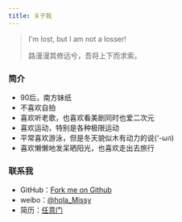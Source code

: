 ```yaml
---
title: 关于我
---
```


> I&#39;m lost, but I am not a losser!
>
> 路漫漫其修远兮，吾将上下而求索。

### 简介

* 90后，南方妹纸
* 不喜欢自拍
* 喜欢听老歌，也喜欢看美剧同时也爱二次元
* 喜欢运动，特别是各种极限运动
* 平常喜欢游泳，但是冬天貌似木有动力的说(‘-ωก̀)
* 喜欢懒懒地发呆晒阳光，也喜欢走出去旅行

### 联系我

* GitHub：[Fork me on Github](https://github.com/missyliu)
* weibo：[@hola_Missy](http://weibo.com/ssherrylliu)
* 简历：[任意门](http://missyliu.github.io/resume/resume.pdf)
